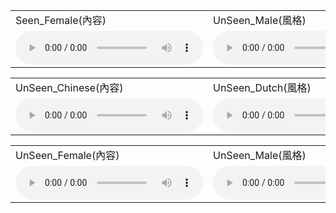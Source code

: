 
 <table>
  <tr>
    <td>Seen_Female(內容)</td>
    <td>UnSeen_Male(風格)</td>
    <td>A0~A4(27.5 Hz ~ 440 Hz)</td>
    <td>A0~D5(27.5 Hz ~ 587.33 Hz)</td>
    <td>A0~D5(65.41 Hz ~ 587.33 Hz)</td>

  </tr>
  <tr>
    <td><audio controls autoplay>
                <source src="https://github.com/w7852410/audio_sample/raw/gh-pages/2022-11-27/ntust_english.wav" type="audio/mpeg">
     </audio>
    </td>
    <td><audio controls autoplay>
                <source src="https://github.com/w7852410/audio_sample/raw/gh-pages/2022-11-27/arctic_a0001.wav" type="audio/mpeg">
     </audio>
    </td>
    <td><audio controls autoplay>
                <source src="https://github.com/w7852410/audio_sample/raw/gh-pages/2022-11-27/A0-A4/UnSeen_FeMale_english_to_UnSeen_Male_generated_e2e.wav" type="audio/mpeg">
     </audio>
    </td>
    <td><audio controls autoplay>
                <source src="https://github.com/w7852410/audio_sample/raw/gh-pages/2022-11-27/A0-D5/UnSeen_FeMale_english_to_UnSeen_Male_generated_e2e.wav" type="audio/mpeg">
     </audio>
    </td>
    </td>
    <td><audio controls autoplay>
                <source src="https://github.com/w7852410/audio_sample/raw/gh-pages/2022-11-27/C2-D5/UnSeen_FeMale_english_to_UnSeen_Male_generated_e2e.wav" type="audio/mpeg">
     </audio>
    </td>
   
  </tr>
 </table>
 <table>
  <tr>
    <td>UnSeen_Chinese(內容)</td>
    <td>UnSeen_Dutch(風格)</td>
    <td>MediumVC</td>
    <td>Me</td>

  </tr>
  <tr>
    <td><audio controls autoplay>
                <source src="https://github.com/w7852410/audio_sample/raw/gh-pages/2022-11-20/Chinese.wav" type="audio/mpeg">
     </audio>
    </td>
    <td><audio controls autoplay>
                <source src="https://github.com/w7852410/audio_sample/raw/gh-pages/2022-11-20/Dutch.wav" type="audio/mpeg">
     </audio>
    </td>
    <td><audio controls autoplay>
                <source src="https://github.com/w7852410/audio_sample/raw/gh-pages/2022-11-27/MediumVC/ChineseTODutch_generated_e2e.wav" type="audio/mpeg">
     </audio>
    </td>
    <td><audio controls autoplay>
                <source src="https://github.com/w7852410/audio_sample/raw/gh-pages/2022-11-27/Me/UnSeen_Chinese_to_UnSeen_Dutch_generated_e2e.wav" type="audio/mpeg">
     </audio>
    </td>
   
  </tr>
 </table>
 <table>
  <tr>
    <td>UnSeen_Female(內容)</td>
    <td>UnSeen_Male(風格)</td>
    <td>MediumVC</td>
    <td>Me</td>

  </tr>
  <tr>
    <td><audio controls autoplay>
                <source src="https://github.com/w7852410/audio_sample/raw/gh-pages/2022-11-20/arctic_a0006.wav" type="audio/mpeg">
     </audio>
    </td>
    <td><audio controls autoplay>
                <source src="https://github.com/w7852410/audio_sample/raw/gh-pages/2022-11-20/arctic_a0001.wav" type="audio/mpeg">
     </audio>
    </td>
    <td><audio controls autoplay>
                <source src="https://github.com/w7852410/audio_sample/raw/gh-pages/2022-11-27/MediumVC/arctic_a0006TOarctic_a0001_generated_e2e.wav" type="audio/mpeg">
     </audio>
    </td>
    <td><audio controls autoplay>
                <source src="https://github.com/w7852410/audio_sample/raw/gh-pages/2022-11-27/Me/UnSeen_FeMale_to_UnSeen_Male_generated_e2e.wav" type="audio/mpeg">
     </audio>
    </td>
   
  </tr>
 </table>
